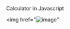 Calculator in Javascript


<img href="![image](https://github.com/user-attachments/assets/04621339-63d9-45fc-9491-7fa5acdddd3e)" </img>

